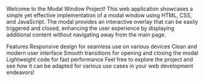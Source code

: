 Welcome to the Modal Window Project! This web application showcases a simple yet effective implementation of a modal window using HTML, CSS, and JavaScript. The modal provides an interactive overlay that can be easily triggered and closed, enhancing the user experience by displaying additional content without navigating away from the main page.

Features
Responsive design for seamless use on various devices
Clean and modern user interface
Smooth transitions for opening and closing the modal
Lightweight code for fast performance
Feel free to explore the project and see how it can be adapted for various use cases in your web development endeavors!
